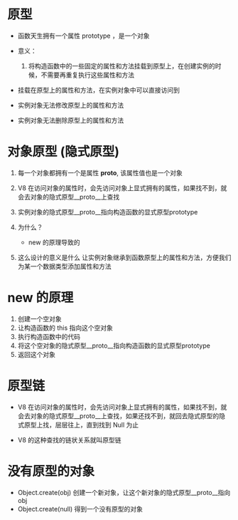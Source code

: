 # 原型
- 函数天生拥有一个属性 prototype ，是一个对象
- 意义：
    1. 将构造函数中的一些固定的属性和方法挂载到原型上，在创建实例的时候，不需要再重复执行这些属性和方法

- 挂载在原型上的属性和方法，在实例对象中可以直接访问到

- 实例对象无法修改原型上的属性和方法
- 实例对象无法删除原型上的属性和方法


# 对象原型 (隐式原型)
1. 每一个对象都拥有一个是属性 __proto__, 该属性值也是一个对象
2. V8 在访问对象的属性时，会先访问对象上显式拥有的属性，如果找不到，就会去对象的隐式原型__proto__上查找

3. 实例对象的隐式原型__proto__指向构造函数的显式原型prototype

4. 为什么？
    - new 的原理导致的

5. 这么设计的意义是什么
    让实例对象继承到函数原型上的属性和方法，方便我们为某一个数据类型添加属性和方法


# new 的原理
1. 创建一个空对象
2. 让构造函数的 this 指向这个空对象
3. 执行构造函数中的代码
4. 将这个空对象的隐式原型__proto__指向构造函数的显式原型prototype
5. 返回这个对象



# 原型链

- V8 在访问对象的属性时，会先访问对象上显式拥有的属性，如果找不到，就会去对象的隐式原型__proto__上查找，如果还找不到，就回去隐式原型的隐式原型上找，层层往上，直到找到 Null 为止

- V8 的这种查找的链状关系就叫原型链

# 没有原型的对象
- Object.create(obj) 创建一个新对象，让这个新对象的隐式原型__proto__指向obj
- Object.create(null) 得到一个没有原型的对象
